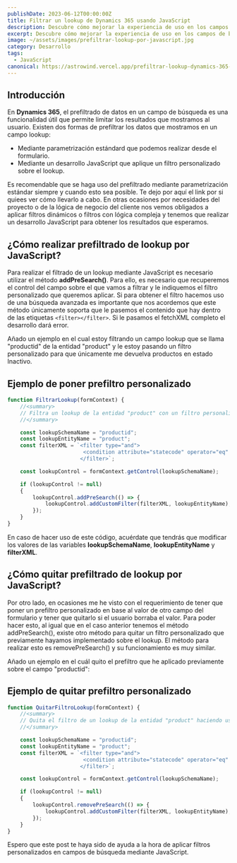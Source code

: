 ```yaml
---
publishDate: 2023-06-12T00:00:00Z
title: Filtrar un lookup de Dynamics 365 usando JavaScript
description: Descubre cómo mejorar la experiencia de uso en los campos de búsqueda aplicando filtros personalizados mediante JavaScript.
excerpt: Descubre cómo mejorar la experiencia de uso en los campos de búsqueda aplicando filtros personalizados mediante JavaScript.
image: ~/assets/images/prefiltrar-lookup-por-javascript.jpg
category: Desarrollo
tags:
  - JavaScript
canonical: https://astrowind.vercel.app/prefiltrar-lookup-dynamics-365-por-javascript
---
```


## Introducción

En **Dynamics 365**, el prefiltrado de datos en un campo de búsqueda es una funcionalidad útil que permite limitar los resultados que mostramos al usuario. Existen dos formas de prefiltrar los datos que mostramos en un campo lookup:

- Mediante parametrización estándard que podemos realizar desde el formulario.
- Mediante un desarrollo JavaScript que aplique un filtro personalizado sobre el lookup.

Es recomendable que se haga uso del prefiltrado mediante parametrización estándar siempre y cuando esto sea posible. Te dejo por aquí el link por si quiees ver cómo llevarlo a cabo. 
En otras ocasiones por necesidades del proyecto o de la lógica de negocio del cliente nos vemos obligados a aplicar filtros dinámicos o filtros con lógica compleja y tenemos que realizar un desarrollo JavaScript para obtener los resultados que esperamos.

## ¿Cómo realizar prefiltrado de lookup por JavaScript?

Para realizar el filtrado de un lookup mediante JavaScript es necesario utilizar el método **addPreSearch()**. Para ello, es necesario que recuperemos el control del campo sobre el que vamos a filtrar y le indiquemos el filtro personalizado que queremos aplicar. Si para obtener el filtro hacemos uso de una búsqueda avanzada es importante que nos acordemos que este método únicamente soporta que le pasemos el contenido que hay dentro de las etiquetas `<filter></filter>`. Si le pasamos el fetchXML completo el desarrollo dará error.

Añado un ejemplo en el cual estoy filtrando un campo lookup que se llama "productid" de la entidad "product" y le estoy pasando un filtro personalizado para que únicamente me devuelva productos en estado Inactivo.

## Ejemplo de poner prefiltro personalizado

```js
function FiltrarLookup(formContext) {
    //<summary>
    // Filtra un lookup de la entidad "product" con un filtro personalizado haciendo uso de addPreSearch.
    //</summary>

    const lookupSchemaName = "productid";
    const lookupEntityName = "product";
    const filterXML = `<filter type="and">
                        <condition attribute="statecode" operator="eq" value="1" />
                       </filter>`;

    const lookupControl = formContext.getControl(lookupSchemaName);

    if (lookupControl != null) 
    {
        lookupControl.addPreSearch(() => {
            lookupControl.addCustomFilter(filterXML, lookupEntityName);
        });
    }
}
```

En caso de hacer uso de este código, acuérdate que tendrás que modificar los valores de las variables **lookupSchemaName**, **lookupEntityName** y **filterXML**.

## ¿Cómo quitar prefiltrado de lookup por JavaScript?

Por otro lado, en ocasiones me he visto con el requerimiento de tener que poner un prefiltro personalizado en base al valor de otro campo del formulario y tener que quitarlo si el usuario borraba el valor. Para poder hacer esto, al igual que en el caso anterior tenemos el método addPreSearch(), existe otro método para quitar un filtro personalizado que previamente hayamos implementado sobre el lookup. El método para realizar esto es removePreSearch() y su funcionamiento es muy similar.

Añado un ejemplo en el cuál quito el prefiltro que he aplicado previamente sobre el campo "productid":

## Ejemplo de quitar prefiltro personalizado

```js
function QuitarFiltroLookup(formContext) {
    //<summary>
    // Quita el filtro de un lookup de la entidad "product" haciendo uso de removePreSearch.
    //</summary>

    const lookupSchemaName = "productid";
    const lookupEntityName = "product";
    const filterXML = `<filter type="and">
                        <condition attribute="statecode" operator="eq" value="1" />
                       </filter>`;

    const lookupControl = formContext.getControl(lookupSchemaName);

    if (lookupControl != null) 
    {
        lookupControl.removePreSearch(() => {
            lookupControl.addCustomFilter(filterXML, lookupEntityName);
        });
    }
}
```

Espero que este post te haya sido de ayuda a la hora de aplicar filtros personalizados en campos de búsqueda mediante JavaScript.